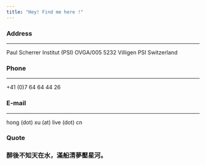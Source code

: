 ```yaml
---
title: "Hey! Find me here !"
---
```


### Address
---
Paul Scherrer Institut (PSI)
OVGA/005
5232 Villigen PSI
Switzerland

### Phone
---
+41 (0)7 64 64 44 26

### E-mail
---
hong (dot) xu (at) live (dot) cn 

### Quote

### 醉後不知天在水，滿船清夢壓星河。

